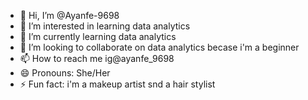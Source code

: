 - 👋 Hi, I’m @Ayanfe-9698
- 👀 I’m interested in learning data analytics
- 🌱 I’m currently learning data analytics
- 💞️ I’m looking to collaborate on data analytics becase i'm a beginner
- 📫 How to reach me ig@ayanfe_9698
- 😄 Pronouns: She/Her
- ⚡ Fun fact: i'm a makeup artist snd a hair stylist

<!---
Ayanfe-9698/Ayanfe-9698 is a ✨ special ✨ repository because its `README.md` (this file) appears on your GitHub profile.
You can click the Preview link to take a look at your changes.
--->

